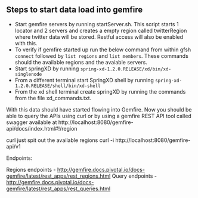 ## Steps to start data load into gemfire
  - Start gemfire servers by running startServer.sh. This script starts 1 locator and 2 servers and creates a empty region
    called twitterRegion where twitter data will be stored. Restful access will also be enabled with this.
  - To verify if gemfire started up run the below command from within gfsh
    ```connect``` followed by ```list regions``` and ```list members```. These commands should the available regions and the avaiable servers.
  - Start springXD by running ```spring-xd-1.2.0.RELEASE/xd/bin/xd-singlenode```
  - From a different terminal start SpringXD shell by running ```spring-xd-1.2.0.RELEASE/shell/bin/xd-shell```
  - From the xd shell terminal create springXD by running the commands from the file xd_commands.txt.

With this data should have started flowing into Gemfire. Now you should be able to query the APIs using curl or by using a gemfire REST API tool called swagger available at http://localhost:8080/gemfire-api/docs/index.html#!/region

curl just spit out the available regions curl -i http://localhost:8080/gemfire-api/v1


Endpoints:

Regions endpoints -  http://gemfire.docs.pivotal.io/docs-gemfire/latest/rest_apps/rest_regions.html
Query endpoints   -  http://gemfire.docs.pivotal.io/docs-gemfire/latest/rest_apps/rest_queries.html



